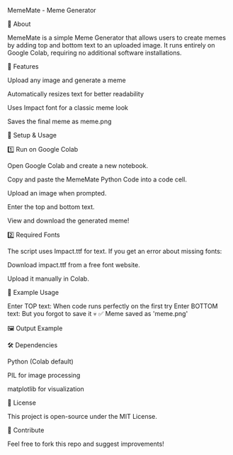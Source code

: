 MemeMate - Meme Generator

📌 About

MemeMate is a simple Meme Generator that allows users to create memes by adding top and bottom text to an uploaded image. It runs entirely on Google Colab, requiring no additional software installations.

🚀 Features

Upload any image and generate a meme

Automatically resizes text for better readability

Uses Impact font for a classic meme look

Saves the final meme as meme.png

🔧 Setup & Usage

1️⃣ Run on Google Colab

Open Google Colab and create a new notebook.

Copy and paste the MemeMate Python Code into a code cell.

Upload an image when prompted.

Enter the top and bottom text.

View and download the generated meme!

2️⃣ Required Fonts

The script uses Impact.ttf for text. If you get an error about missing fonts:

Download impact.ttf from a free font website.

Upload it manually in Colab.

📝 Example Usage

Enter TOP text: When code runs perfectly on the first try
Enter BOTTOM text: But you forgot to save it 💀
✅ Meme saved as 'meme.png'

🖼️ Output Example



🛠️ Dependencies

Python (Colab default)

PIL for image processing

matplotlib for visualization

📜 License

This project is open-source under the MIT License.

🌟 Contribute

Feel free to fork this repo and suggest improvements!
